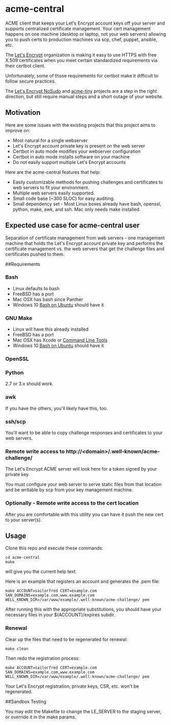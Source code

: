 # acme-central
ACME client that keeps your Let's Encrypt account keys off your server
and supports centralized certificate management.
Your cert management happens on one machine (desktop or laptop, not your web servers)
allowing you to push certs to production machines via scp, chef, puppet, ansible, etc.

The [Let's Encrypt](https://letsencrypt.org/) organization is making it
easy to use HTTPS with free X.509 certificates when you meet certain
standardized requirements via their certbot client.

Unfortunately, some of those requirements for certbot make it difficult to
follow secure practices.

The [Let's Encrypt NoSudo](https://github.com/diafygi/letsencrypt-nosudo)
and [acme-tiny](https://github.com/diafygi/acme-tiny) projects are a step in
the right direction, but still require manual steps
and a short outage of your website.

## Motivation

Here are some issues with the existing projects that
this project aims to improve on:

* Most natural for a single webserver
* Let's Encrypt account private key is present on the web server
* Certbot in auto mode modifies your webserver configuration
* Certbot in auto mode installs software on your machine
* Do not easily support multiple Let's Encrypt accounts

Here are the acme-central features that help:

* Easily customizable methods for pushing challenges and certificates to web servers to fit your environment.
* Multiple web servers easily supported.
* Small code base (~300 SLOC) for easy auditing.
* Small dependency set - Most Linux boxes already have bash, openssl, python, make, awk, and ssh. Mac only needs make installed.

## Expected use case for acme-central user

Separation of certificate management from web servers - one management
machine that holds the Let's Encrypt account private key and performs
the certificate management vs. the web servers that get the challenge
files and certificates pushed to them.

##Requirements

### Bash
* Linux defaults to bash
* FreeBSD has a port
* Mac OSX has bash since Panther
* Windows 10 [Bash on Ubuntu](https://msdn.microsoft.com/en-us/commandline/wsl/about) should have it

### GNU Make
* Linux will have this already installed
* FreeBSD has a port
* Mac OSX has Xcode or [Command Line Tools](http://osxdaily.com/2014/02/12/install-command-line-tools-mac-os-x/)
* Windows 10 [Bash on Ubuntu](https://msdn.microsoft.com/en-us/commandline/wsl/about) should have it

### OpenSSL

### Python
2.7 or 3.x should work.

### awk
If you have the others, you'll likely have this, too.

### ssh/scp
You'll want to be able to copy challenge responses and certificates to your web servers.

### Remote write access to http://&lt;domain&gt;/.well-known/acme-challenge/
The Let's Encrypt ACME server will look here for a token signed by your private key.

You must configure your web server to serve static files from that location and
be writable by scp from your key management machine.

### Optionally - Remote write access to the cert location
After you are comfortable with this utility you can have it push the new cert to your server(s).

## Usage
Clone this repo and execute these commands:

```
cd acme-central
make
```

will give you the current help text.

Here is an example that registers an account and generates the .pem file:

```
make ACCOUNT=sailorfred CERT=example.com SAN_DOMAINS=example.com,www.example.com WELL_KNOWN_DIR=/var/www/example/.well-known/acme-challenge/ pem
```

After running this with the appropriate substitutions, you should have your necessary files in your $(ACCOUNT)/expires subdir.

### Renewal
Clear up the files that need to be regenerated for renewal:

```
make clean
```

Then redo the registration process:

```
make ACCOUNT=sailorfred CERT=example.com SAN_DOMAINS=example.com,www.example.com WELL_KNOWN_DIR=/var/www/example/.well-known/acme-challenge/ pem
```

Your Let's Encrypt registration, private keys, CSR, etc. won't be regenerated.

##Sandbox Testing

You may edit the Makefile to change the LE_SERVER to the staging server,
or override it in the make params.

